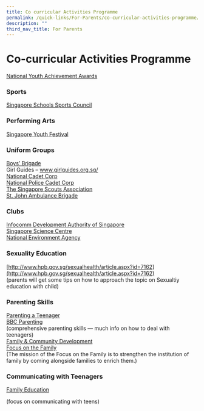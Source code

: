 ```yaml
---
title: Co curricular Activities Programme
permalink: /quick-links/For-Parents/co-curricular-activities-programme/
description: ""
third_nav_title: For Parents
---
```

# Co-curricular Activities Programme

<a href="http://www.nyaa.org/" target="_blank">National Youth Achievement Awards</a>

### Sports

<a href="http://www.schoolsports.sg/" target="_blank">Singapore Schools Sports Council</a>

### Performing Arts

<a href="http://www.singaporeyouthfestival.sg/" target="_blank">Singapore Youth Festival</a>

### Uniform Groups

[Boys’ Brigade](http://www.bb.org.sg/)  
Girl Guides – www.girlguides.org.sg/  
[National Cadet Corp](http://www.ncc.org.sg/)  
[National Police Cadet Corp](http://www.npcc.gov.sg/)  
[The Singapore Scouts Association](http://www.scout.sg/)  
[St. John Ambulance Brigade](http://www.sjab.org.sg/)

### Clubs

[Infocomm Development Authority of Singapore](http://www.ida.gov.sg/)  
[Singapore Science Centre](http://www.science.edu.sg/)  
[National Environment Agency](http://www.nea.gov.sg/)

### Sexuality Education

[http://www.hpb.gov.sg/sexualhealth/article.aspx?id=7162](http://www.hpb.gov.sg/sexualhealth/article.aspx?id=7162)  
(parents will get some tips on how to approach the topic on Sexualtiy education with child)

### Parenting Skills

[Parenting a Teenager](http://www.parentingateenager.net/)  
[BBC Parenting](http://www.bbc.co.uk/parenting/your_kids/teen_index.shtml)  
(comprehensive parenting skills — much info on how to deal with teenagers)  
[Family & Community Development](http://fcd.ecitizen.gov.sg/PopularTopics/EducationalMaterials)  
[Focus on the Family](http://www.family.org.sg/)  
(The mission of the Focus on the Family is to strengthen the institution of family by coming alongside families to enrich them.)

### Communicating with Teenagers

<a href="http://life.familyeducation.com/teen/communication/34406" target="_blank">Family Education</a>

(focus on communicating with teens)
